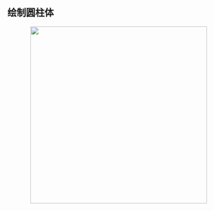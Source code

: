 ##  绘制圆柱体



<p align="center"><img src="https://cdn.jsdelivr.net/gh/zb9678/img9@main/im3/09.23:00:24:32.png" style="width:400px;"></p><br>